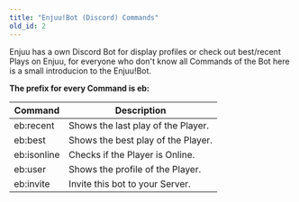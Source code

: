 ```yaml
---
title: "Enjuu!Bot (Discord) Commands"
old_id: 2
---
```

Enjuu has a own Discord Bot for display profiles or check out best/recent Plays on Enjuu, for everyone who don't know all Commands of the Bot here is a small introducion to the Enjuu!Bot.

__The prefix for every Command is eb:__

Command | Description
------------ | -------------
eb:recent <Player> | Shows the last play of the Player.
eb:best <Player> | Shows the best play of the Player.
eb:isonline <Player> | Checks if the Player is Online.
eb:user <Player> | Shows the profile of the Player.
eb:invite <Player> | Invite this bot to your Server.
